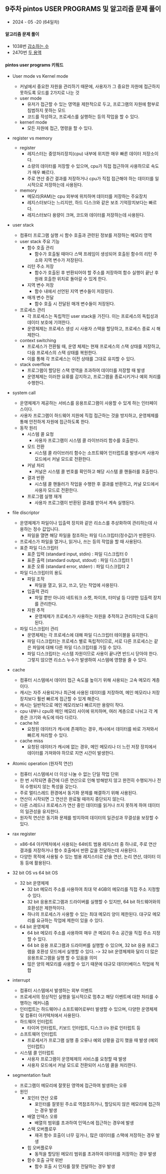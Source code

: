 ## 9주차 pintos USER PROGRAMS 및 알고리즘 문제 풀이

- 2024 - 05 -20 (64일차)

#### 알고리즘 문제 풀이

- 1038번 [감소하는 수](https://github.com/dongyeoppp/Jungle_TIL/blob/main/jungle_week09/bk_1038.py)
- 2470번 [두 용액](https://github.com/dongyeoppp/Jungle_TIL/blob/main/jungle_week09/bk_2470.py)

#### pintos user programs 키워드

- User mode vs Kernel mode

  - 커널에서 중요한 자원을 관리하기 때문에, 사용자가 그 중요한 자원에 접근하지 못하도록 모드를 2가지로 나눈 것
  - user mode
    - 유저가 접근할 수 있는 영역을 제한적으로 두고, 프로그램의 자원에 함부로 침범하지 못하는 모드
    - 코드를 작성하고, 프로세스를 실행하는 등의 작업을 할 수 있다.
  - kernerl mode
    - 모든 자원에 접근, 명령을 할 수 있다.

- register vs memory
  - register
    - 레지스터는 중앙처리장치(cpu) 내부에 위치한 매우 빠른 데이터 저장소이다.
    - 소량의 데이터를 저장할 수 있으며, cpu가 직접 접근하여 사용하므로 속도가 매우 빠르다.
    - 주로 연산 중간 결과를 저장하거나 cpu가 직접 접근해야 하는 데이터를 일시적으로 저장하는데 사용된다.
  - memory
    - 메모리(RAM)는 cpu 외부에 위치하며 데이터를 저장하는 주요장치
    - 레지스터보다는 느리지만, 하드 디스크와 같은 보조 기억장치보다는 빠르다.
    - 레지스터보다 용량이 크며, 코드와 데이터를 저장하는데 사용된다.
- user stack

  - 컴퓨터 프로그램 실행 시 함수 호출과 관련된 정보를 저장하는 메모리 영역
  - user stack 주요 기능
    - 함수 호출 관리
      - 함수가 호출될 때마다 스택 프레임이 생성되어 호출된 함수의 리턴 주소와 지역 변수가 저장된다.
    - 리턴 주소 저장
      - 함수가 호출된 후 반환되어야 할 주소를 저장하여 함수 실행이 끝난 후 원래 호출한 위치로 돌아갈 수 있게 한다.
    - 지역 변수 저장
      - 함수 내에서 선언된 지역 변수들이 저장된다.
    - 매개 변수 전달
      - 함수 호출 시 전달된 매개 변수들이 저장된다.
  - 프로세스 관리
    - 각 프로세스는 독립적인 user stack을 가진다. 이는 프로세스의 독립성과 데이터 보호에 기여한다.
    - 운영체제는 프로세스 생성 시 사용자 스택을 할당하고, 프로세스 종료 시 해제한다.
  - context switching
    - 프로세스가 전환될 때, 운영 체제는 현재 프로세스의 스택 상태를 저장하고, 다음 프로세스의 스택 상태를 복원한다.
    - 이를 통해 각 프로세스는 이전 상태를 그대로 유지할 수 있다.
  - stack overflow
    - 프로그램이 할당된 스택 영역을 초과하여 데이터를 저장할 때 발생
    - 운영체제는 이러한 요류를 감지하고, 프로그램을 종료시키거나 예외 처리를 수행한다.

- system call
  - 운영체제가 제공하는 서비스를 응용프로그램이 사용할 수 있게 하는 인터페이스이다.
  - 사용자 프로그램이 하드웨어 지원에 직접 접근하는 것을 방지하고, 운영체제를 통해 안전하게 자원에 접근하도록 한다.
  - 동작 원리
    - 시스템 콜 요청
      - 사용자 프로그램이 시스템 콜 라이브러리 함수를 호출한다.
    - 모드 전환
      - 시스템 콜 라이브러리 함수는 소프트웨어 인터럽트를 발생시켜 사용자 모드에서 커널 모드로 전환한다.
    - 커널 처리
      - 커널은 시스템 콜 번호를 확인하고 해당 시스템 콜 핸들러를 호출한다.
    - 결과 반환
      - 시스템 콜 핸들러가 작업을 수행한 후 결과를 반환하고, 커널 모드에서 사용자 모드로 전환한다.
    - 프로그램 실행 재개
      - 사용자 프로그램이 반환된 결과를 받아서 계속 실행된다.
- file discriptor

  - 운영체제가 파일이나 입출력 장치와 같은 리소스를 추상화하여 관리하는데 사용하는 정수 값입니다.
    - 파일을 열면 해당 파일을 참조하는 파일 디스크립터(정수값)가 반환된다.
  - 프로세스가 파일을 열거나, 읽거나, 쓰는 등의 작업을 할 때 사용된다.
  - 표준 파일 디스크립터
    - 표준 입력 (standard input, stdin) : 파일 디스크립터 0
    - 표준 출력 (standard output, stdout) : 파일 디스크립터 1
    - 표준 오류 (standard error, stderr) : 파일 디스크립터 2
  - 파일 디스크립터의 용도
    - 파일 조작
      - 파일을 열고, 읽고, 쓰고, 닫는 작업에 사용된다.
    - 입출력 관리
      - 파일 뿐만 아니라 네트워크 소켓, 파이프, 터미널 등 다양한 입출력 장치를 관리한다.
    - 자원 추적
      - 운영체제가 프로세스가 사용하는 자원을 추적하고 관리하는데 도움이 된다.
  - 파일 디스크립터 관리
    - 운영체제는 각 프로세스에 대해 파일 디스크립터 테이블을 유지한다.
    - 파일 디스크립터는 프로세스 별로 독립적이므로, 서로 다른 프로세스는 같은 파일에 대해 다른 파일 디스크립터를 가질 수 있다.
    - 파일 디스크립터는 시스템 자원이므로 사용이 끝나면 반드시 닫아야 한다. 그렇지 않으면 리소스 누수가 발생하여 시스템에 영향을 줄 수 있다.

- cache

  - 컴퓨터 시스템에서 데이터 접근 속도를 높이기 위해 사용되는 고속 메모리 계층이다.
  - 캐시는 자주 사용되거나 최근에 사용된 데이터를 저장하여, 메인 메모리나 저장 장치보다 훨씬 빠르게 접근할 수 있게 해준다.
  - 캐시는 일반적으로 메인 메모리보다 빠르지만 용량이 작다.
  - cpu 내부나 cpu와 메인 메모리 사이에 위치하며, 여러 계층으로 나뉘고 각 계층은 크기와 속도에 따라 다르다.
  - cache hit
    - 요청된 데이터가 캐시에 존재하는 경우, 캐시에서 데이터를 바로 가져와서 빠르게 처리할 수 있다.
  - cache miss
    - 요청된 데이터가 캐시에 없는 경우, 메인 메모리나 더 느린 저장 장치에서 데이터를 가져와야 하므로 지연 시간이 발생한다.

- Atomic operation (원자적 연산)

  - 컴퓨터 시스템에서 더 이상 나눌 수 없는 단일 작업 단위
  - 한 번 시작되면 중간에 다른 연산으로 인해 방해받지 않고 완전히 수행되거나 전혀 수행되지 않는 특성을 갖는다.
  - 주로 멀티스레드 환경에서 동기화 문제를 해결하기 위해 사용된다.
  - 연산이 시작되면 그 연산은 완료될 때까지 중단되지 않는다.
  - 다른 스레드나 프로세스가 연산 중인 데이터를 읽거나 쓰지 못하게 하여 데이터의 일관성을 유지한다.
  - 원자적 연산은 동기화 문제를 방지하여 데이터의 일관성과 무결성을 보장할 수 있다.

- rax register

  - x86-64 아키텍처에서 사용되는 64비트 범용 레지스터 중 하나로, 주로 연산 결과를 저장하거나 함수 호출에서 반환 값을 전달하는데 사용된다.
  - 다양한 목적에 사용될 수 있는 범용 레지스터로 산술 연산, 논리 연산, 데이터 이동 등에 활용된다.

- 32 bit OS vs 64 bit OS
  - 32 bit 운영체제
    - 32 bit 메모리 주소를 사용하여 최대 약 4GB의 메모리를 직접 주소 지정할 수 있다.
    - 32 bit 응용프로그램과 드라이버를 실행할 수 있지만, 64 bit 하드웨어와의 호환성은 제한적이다.
    - 하나의 프로세스가 사용할 수 있는 최대 메모리 양이 제한된다. 대구모 메모리를 요규하는 작업에 제한이 있을 수 있다.
  - 64 bit 운영체제
    - 64 bit 메모리 주소를 사용하여 매우 큰 메모리 주소 공간을 직접 주소 지정할 수 있다.
    - 64 bit 응용 프로그램과 드라이버를 실행할 수 있으며, 32 bit 응용 프로그램을 호환성 모드에서 실행할 수 있다. -> 32 bit 운영체제와 달리 더 많은 응용프로그램을 실행 할 수 있음을 의미
    - 많은 양의 메모리를 사용할 수 있기 때문에 대규모 데이터베이스 작업에 적합
- interrupt

  - 컴퓨터 시스템에서 발생하는 외부 이벤트
  - 프로세서의 정상적인 실행을 일시적으로 멈추고 해당 이벤트에 대한 처리를 수행하는 메커니즘
  - 인터럽트는 하드웨어나 소프트웨어로부터 발생할 수 있으며, 다양한 운영체제 및 컴퓨터 아키텍처에서 사용된다.
  - 하드웨어 인터럽트
    - 타이머 인터럽트, 키보드 인터럽트, 디스크 i/o 완료 인터럽트 등
  - 소프트웨어 인터럽트
    - 프로세서가 프로그램 실행 중 오류나 예외 상황을 감지 했을 때 발생 (예외 인터럽트)
  - 시스템 콜 인터럽트
    - 사용자 프로그램이 운영체제의 서비스를 요청할 때 발생
    - 사용자 모드에서 커널 모드로 전환되어 시스템 콜을 처리한다.

- segmentation fault
  - 프로그램이 메모리에 잘못된 영역에 접근하여 발생하는 오류
  - 원인
    - 포인터 연산 오류
      - 포인터를 잘못된 주소로 역참조하거나, 할당되지 않은 메모리에 접근하는 경우 발생
    - 배열 인덱스 오류
      - 배열의 범위를 초과하여 인덱스에 접근하는 경우에 발생
    - 스택 오버플로우
      - 재귀 함수 호출이 너무 깊거나, 많은 데이터를 스택에 저장하는 경우 발생
    - 힙 오버플로우
      - 동적을 할당된 메모리 범위를 초과하여 데이터를 저장하는 경우 발생
    - 함수 호출 규약 위반
      - 함수 호출 시 인자를 잘못 전달하는 경우 발생
